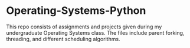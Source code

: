# Operating-Systems-Python

This repo consists of assignments and projects given during my undergraduate Operating Systems class. The files include parent forking, threading, and different scheduling algorithms.
